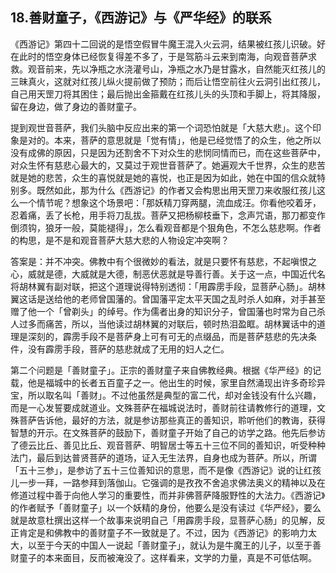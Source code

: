 ## 18.善财童子，《西游记》与《严华经》的联系
《西游记》第四十二回说的是悟空假冒牛魔王混入火云洞，结果被红孩儿识破。好在此时的悟空身体已经恢复得差不多了，于是驾筋斗云来到南海，向观音菩萨求救。观音前来，先以净瓶之水浇灌号山，净瓶之水乃是甘露水，自然能灭红孩儿的三昧真火，这就对红孩儿纵火提前做了预防；而后让悟空前往火云洞引出红孩儿，自己用天罡刀将其困住；最后抛出金箍戴在红孩儿头的头顶和手脚上，将其降服，留在身边，做了身边的善财童子。


提到观世音菩萨，我们头脑中反应出来的第一个词恐怕就是「大慈大悲」。这个印象是对的。本来，菩萨的意思就是「觉有情」，他是已经觉悟了的众生，他之所以没有成佛的原因，只是因为还割舍不下对众生的悲悯同情而已，而在这些菩萨中，对众生怀有慈悲心最大的，又莫过于观世音菩萨了。她遍观大千世界，众生的悲苦就是她的悲苦，众生的喜悦就是她的喜悦，也正是因为如此，她在中国的信众就特别多。既然如此，那为什么《西游记》的作者又会构思出用天罡刀来收服红孩儿这么一个情节呢？想象这个场景吧：「那妖精刀穿两腿，流血成汪。你看他咬着牙，忍着痛，丢了长枪，用手将刀乱拔。菩萨又把杨柳枝垂下，念声咒语，那刀都变作倒须钩，狼牙一般，莫能褪得」，怎么看观音都是个狠角色，不怎么慈悲啊。作者的构思，是不是和观音菩萨大慈大悲的人物设定冲突啊？


答案是：并不冲突。佛教中有个很微妙的看法，就是只要怀有慈悲，不起嗔恨之心，威就是德，大威就是大德，制恶伏恶就是导善行善。关于这一点，中国近代名将胡林翼有副对联，把这个道理说得特别透彻：「用霹雳手段，显菩萨心肠」。胡林翼这话是送给他的老师曾国藩的。曾国藩平定太平天国之乱时杀人如麻，对手甚至赠了他一个「曾剃头」的绰号。作为儒者出身的知识分子，曾国藩也时常为自己杀人过多而痛苦，所以，当他读过胡林翼的对联后，顿时热泪盈眶。胡林翼话中的道理是深刻的，霹雳手段不是菩萨身上可有可无的点缀品，而是菩萨慈悲的先决条件，没有霹雳手段，菩萨的慈悲就成了无用的妇人之仁。


第二个问题是「善财童子」。正宗的善财童子来自佛教经典。根据《华严经》的记载，他是福城中的长者五百童子之一。他出生的时候，家里自然涌现出许多奇珍异宝，所以取名叫「善财」。不过他虽然是典型的富二代，却对金钱没有什么兴趣，而是一心发誓要成就道业。文殊菩萨在福城说法时，善财前往请教修行的道理，文殊菩萨告诉他，最好的方法，就是参访那些真正的善知识，聆听他们的教诲，获得智慧的开示。在文殊菩萨的鼓励下，善财童子开始了自己的访学之路。他先后参访了德云比丘、善见比丘、观音菩萨、明智居士等五十三位不同的善知识，听受种种法门，最后到达普贤菩萨的道场，证入无生法界，自身也成为菩萨。所以，所谓「五十三参」，是参访了五十三位善知识的意思，而不是像《西游记》说的让红孩儿一步一拜，一路参拜到落伽山。它强调的是孜孜不舍追求佛法奥义的精神以及在修道过程中善于向他人学习的重要性，而并非佛菩萨降服野性的大法力。《西游记》的作者赋予「善财童子」以一个妖精的身份，他要么是没有读过《华严经》，要么就是故意杜撰出这样一个故事来说明自己「用霹雳手段，显菩萨心肠」的见解，反正肯定是和佛教中的善财童子不一致就是了。不过，因为《西游记》的影响力太大，以至于今天的中国人一说起「善财童子」，就认为是牛魔王的儿子，以至于善财童子的本来面目，反而被淹没了。这样看来，文学的力量，真是不可低估啊。

